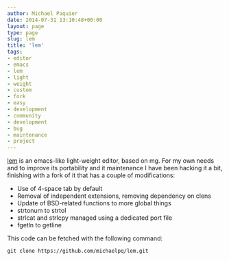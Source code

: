 ```yaml
---
author: Michael Paquier
date: 2014-07-31 13:10:48+00:00
layout: page
type: page
slug: lem
title: 'lem'
tags:
- editor
- emacs
- lem
- light
- weight
- custom
- fork
- easy
- development
- community
- development
- bug
- maintenance
- project
---
```

[lem](https://github.com/michaelpq/lem) is an emacs-like light-weight editor,
based on mg. For my own needs and to improve its portability and it maintenance
I have been hacking it a bit, finishing with a fork of it that has a couple
of modifications:

  * Use of 4-space tab by default
  * Removal of independent extensions, removing dependency on clens
  * Update of BSD-related functions to more global things
   * strtonum to strtol
   * strlcat and strlcpy managed using a dedicated port file
   * fgetln to getline

This code can be fetched with the following command:

    git clone https://github.com/michaelpq/lem.git
